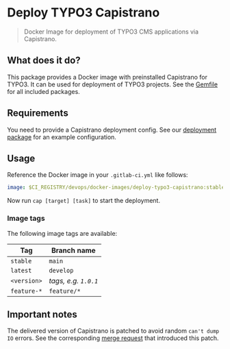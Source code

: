 # Deploy TYPO3 Capistrano

> Docker Image for deployment of TYPO3 CMS applications via Capistrano.

## What does it do?

This package provides a Docker image with preinstalled Capistrano for TYPO3.
It can be used for deployment of TYPO3 projects. See the [Gemfile](Gemfile)
for all included packages.

## Requirements

You need to provide a Capistrano deployment config. See our [deployment package][1]
for an example configuration.

## Usage

Reference the Docker image in your `.gitlab-ci.yml` like follows:

```yaml
image: $CI_REGISTRY/devops/docker-images/deploy-typo3-capistrano:stable
```

Now run `cap [target] [task]` to start the deployment.

### Image tags

The following image tags are available:

| Tag         | Branch name          |
|-------------|----------------------|
| `stable`    | `main`               |
| `latest`    | `develop`            |
| `<version>` | _tags, e.g. `1.0.1`_ |
| `feature-*` | `feature/*`          |

## Important notes

The delivered version of Capistrano is patched to avoid random `can't dump IO`
errors. See the corresponding [merge request][2] that introduced this patch.

[1]: https://gitlab.321.works/DevOps/templates/backend/deployment
[2]: https://gitlab.321.works/DevOps/docker-images/deploy-typo3-capistrano/-/merge_requests/2
